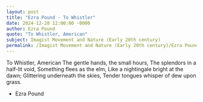 ```yaml
---
layout: post
title: "Ezra Pound - To Whistler"
date: 2024-12-28 12:00:00 -0000
author: Ezra Pound
quote: "To Whistler, American"
subject: Imagist Movement and Nature (Early 20th century)
permalink: /Imagist Movement and Nature (Early 20th century)/Ezra Pound/Ezra Pound - To Whistler
---
```


To Whistler, American
The gentle hands, the small hours,
The splendors in a half-lit void,
Something flees as the elm,
Like a nightingale bright at the dawn;
Glittering underneath the skies,
Tender tongues whisper of dew upon grass.

- Ezra Pound
